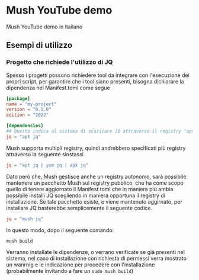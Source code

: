 # Mush YouTube demo

Mush YouTube demo in itailano


## Esempi di utilizzo

### Progetto che richiede l'utilizzo di JQ

Spesso i progetti possono richiedere tool da integrare con l'esecuzione dei propri script, per garantire che i tool siano presenti, bisogna dichiarare la dipendenza nel Manifest.toml come segue

```toml
[package]
name = "my-project"
version = "0.1.0"
edition = "2022"

[dependencies]
## Questo indica al sistema di scaricare JQ attraverso il registry "apt"
jq = "apt jq"
```

Mush supporta multipli registry, quindi andrebbero specificati più registry attraverso la seguente sinstassi

```toml
jq = "apt jq | yum jq | apk jq"
```

Dato però che, Mush gestisce anche un registry autonomo, sarà possibile mantenere un pacchetto Mush sul registry pubblico, che ha come scopo quello di tenere aggiornato il Manifest.toml che in maniera più ambia possibile installi JQ scegliendo in maniera opportuna il registry di installazione. Se tale pacchetto esiste, e viene mantenuto aggirnato, per installare JQ basterebbe semplicemente il seguente codice.

```toml
jq = "mush jq"
```

In questo modo, dopo il seguente comando:

```shell
mush build
```

Verranno installate le dipendenze, o verrano verificate se già presenti nel sistema, nel caso di installazione con richiesta di permessi verra mostrato un wanrnig e le indicazione per procedere con l'installazione (probabilmente invitando a fare un `sudo mush build`)


